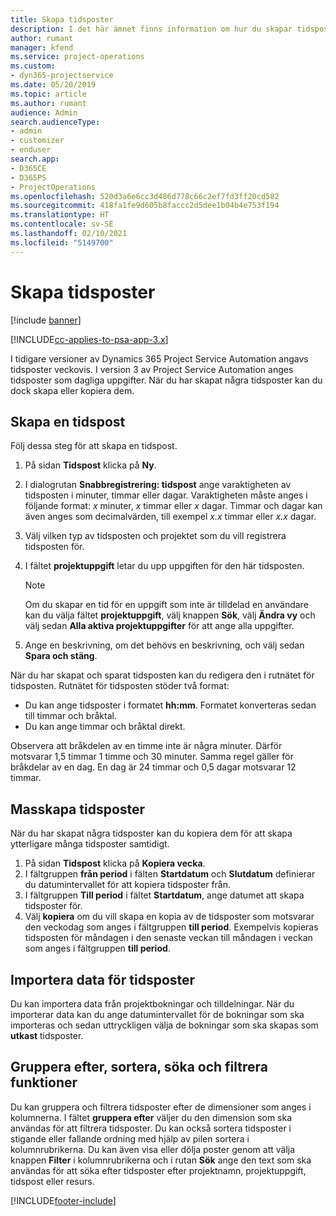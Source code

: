 ```yaml
---
title: Skapa tidsposter
description: I det här ämnet finns information om hur du skapar tidsposter.
author: rumant
manager: kfend
ms.service: project-operations
ms.custom:
- dyn365-projectservice
ms.date: 05/20/2019
ms.topic: article
ms.author: rumant
audience: Admin
search.audienceType:
- admin
- customizer
- enduser
search.app:
- D365CE
- D365PS
- ProjectOperations
ms.openlocfilehash: 520d3a6e6cc3d486d778c66c2ef7fd3ff20cd582
ms.sourcegitcommit: 418fa1fe9d605b8faccc2d5dee1b04b4e753f194
ms.translationtype: HT
ms.contentlocale: sv-SE
ms.lasthandoff: 02/10/2021
ms.locfileid: "5149700"
---
```

# <a name="create-time-entries"></a>Skapa tidsposter

[!include [banner](../includes/psa-now-project-operations.md)]

[!INCLUDE[cc-applies-to-psa-app-3.x](../includes/cc-applies-to-psa-app-3x.md)]

I tidigare versioner av Dynamics 365 Project Service Automation angavs tidsposter veckovis. I version 3 av Project Service Automation anges tidsposter som dagliga uppgifter. När du har skapat några tidsposter kan du dock skapa eller kopiera dem.

## <a name="create-a-time-entry"></a>Skapa en tidspost

Följ dessa steg för att skapa en tidspost.

1. På sidan **Tidspost** klicka på **Ny**.
2. I dialogrutan **Snabbregistrering: tidspost** ange varaktigheten av tidsposten i minuter, timmar eller dagar. Varaktigheten måste anges i följande format: *x* minuter, *x* timmar eller *x* dagar. Timmar och dagar kan även anges som decimalvärden, till exempel *x.x* timmar eller *x.x* dagar.
3. Välj vilken typ av tidsposten och projektet som du vill registrera tidsposten för.
4. I fältet **projektuppgift** letar du upp uppgiften för den här tidsposten.

    > [!NOTE]
    > Om du skapar en tid för en uppgift som inte är tilldelad en användare kan du välja fältet **projektuppgift**, välj knappen **Sök**, välj **Ändra vy** och välj sedan **Alla aktiva projektuppgifter** för att ange alla uppgifter.

5. Ange en beskrivning, om det behövs en beskrivning, och välj sedan **Spara och stäng**.

När du har skapat och sparat tidsposten kan du redigera den i rutnätet för tidsposten. Rutnätet för tidsposten stöder två format:

- Du kan ange tidsposter i formatet **hh:mm**. Formatet konverteras sedan till timmar och bråktal.
- Du kan ange timmar och bråktal direkt.

Observera att bråkdelen av en timme inte är några minuter. Därför motsvarar 1,5 timmar 1 timme och 30 minuter. Samma regel gäller för bråkdelar av en dag. En dag är 24 timmar och 0,5 dagar motsvarar 12 timmar.

## <a name="bulk-create-time-entries"></a>Masskapa tidsposter

När du har skapat några tidsposter kan du kopiera dem för att skapa ytterligare många tidsposter samtidigt.

1. På sidan **Tidspost** klicka på **Kopiera vecka**.
2. I fältgruppen **från period** i fälten **Startdatum** och **Slutdatum** definierar du datumintervallet för att kopiera tidsposter från.
3. I fältgruppen **Till period** i fältet **Startdatum**, ange datumet att skapa tidsposter för.
4. Välj **kopiera** om du vill skapa en kopia av de tidsposter som motsvarar den veckodag som anges i fältgruppen **till period**. Exempelvis kopieras tidsposten för måndagen i den senaste veckan till måndagen i veckan som anges i fältgruppen **till period**.

## <a name="import-data-for-time-entries"></a>Importera data för tidsposter

Du kan importera data från projektbokningar och tilldelningar. När du importerar data kan du ange datumintervallet för de bokningar som ska importeras och sedan uttryckligen välja de bokningar som ska skapas som **utkast** tidsposter.

## <a name="group-by-sort-search-and-filter-capabilities"></a>Gruppera efter, sortera, söka och filtrera funktioner

Du kan gruppera och filtrera tidsposter efter de dimensioner som anges i kolumnerna. I fältet **gruppera efter** väljer du den dimension som ska användas för att filtrera tidsposter. Du kan också sortera tidsposter i stigande eller fallande ordning med hjälp av pilen sortera i kolumnrubrikerna. Du kan även visa eller dölja poster genom att välja knappen **Filter** i kolumnrubrikerna och i rutan **Sök** ange den text som ska användas för att söka efter tidsposter efter projektnamn, projektuppgift, tidspost eller resurs.


[!INCLUDE[footer-include](../includes/footer-banner.md)]